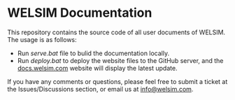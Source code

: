 # WELSIM Documentation

This repository contains the source code of all user documents of WELSIM.
The usage is as follows:

* Run *serve.bat* file to bulid the documentation locally.
* Run *deploy.bat* to deploy the website files to the GitHub server, and the [docs.welsim.com](https://docs.welsim.com) website will display the latest update.


If you have any comments or questions, please feel free to submit a ticket at the Issues/Discussions section, or email us at info@welsim.com.
